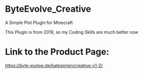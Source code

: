 # ByteEvolve_Creative
A Simple Plot Plugin for Minecraft


This Plugin is from 2019, so my Coding Skills are much better now

# Link to the Product Page:
https://byte-evolve.de/kategorien/creative-v1-2/
